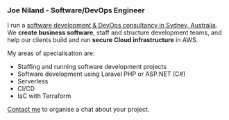 ### Joe Niland - Software/DevOps Engineer

I run a [software development & DevOps consultancy in Sydney, Australia](https://originalmind.com.au). We **create business software**, staff and structure development teams, and help our clients build and run **secure Cloud infrastructure** in AWS.

My areas of specialisation are:
- Staffing and running software development projects
- Software development using Laravel PHP or ASP.NET (C#)
- Serverless
- CI/CD
- IaC with Terraform

[Contact me](https://originalmind.com.au/#contact) to organise a chat about your project.
